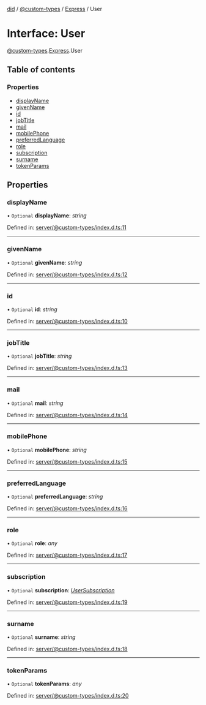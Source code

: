 [did](../README.md) / [@custom-types](../modules/_custom_types.md) / [Express](../modules/_custom_types.express.md) / User

# Interface: User

[@custom-types](../modules/_custom_types.md).[Express](../modules/_custom_types.express.md).User

## Table of contents

### Properties

- [displayName](_custom_types.express.user.md#displayname)
- [givenName](_custom_types.express.user.md#givenname)
- [id](_custom_types.express.user.md#id)
- [jobTitle](_custom_types.express.user.md#jobtitle)
- [mail](_custom_types.express.user.md#mail)
- [mobilePhone](_custom_types.express.user.md#mobilephone)
- [preferredLanguage](_custom_types.express.user.md#preferredlanguage)
- [role](_custom_types.express.user.md#role)
- [subscription](_custom_types.express.user.md#subscription)
- [surname](_custom_types.express.user.md#surname)
- [tokenParams](_custom_types.express.user.md#tokenparams)

## Properties

### displayName

• `Optional` **displayName**: *string*

Defined in: [server/@custom-types/index.d.ts:11](https://github.com/Puzzlepart/did/blob/50d5d352/server/@custom-types/index.d.ts#L11)

___

### givenName

• `Optional` **givenName**: *string*

Defined in: [server/@custom-types/index.d.ts:12](https://github.com/Puzzlepart/did/blob/50d5d352/server/@custom-types/index.d.ts#L12)

___

### id

• `Optional` **id**: *string*

Defined in: [server/@custom-types/index.d.ts:10](https://github.com/Puzzlepart/did/blob/50d5d352/server/@custom-types/index.d.ts#L10)

___

### jobTitle

• `Optional` **jobTitle**: *string*

Defined in: [server/@custom-types/index.d.ts:13](https://github.com/Puzzlepart/did/blob/50d5d352/server/@custom-types/index.d.ts#L13)

___

### mail

• `Optional` **mail**: *string*

Defined in: [server/@custom-types/index.d.ts:14](https://github.com/Puzzlepart/did/blob/50d5d352/server/@custom-types/index.d.ts#L14)

___

### mobilePhone

• `Optional` **mobilePhone**: *string*

Defined in: [server/@custom-types/index.d.ts:15](https://github.com/Puzzlepart/did/blob/50d5d352/server/@custom-types/index.d.ts#L15)

___

### preferredLanguage

• `Optional` **preferredLanguage**: *string*

Defined in: [server/@custom-types/index.d.ts:16](https://github.com/Puzzlepart/did/blob/50d5d352/server/@custom-types/index.d.ts#L16)

___

### role

• `Optional` **role**: *any*

Defined in: [server/@custom-types/index.d.ts:17](https://github.com/Puzzlepart/did/blob/50d5d352/server/@custom-types/index.d.ts#L17)

___

### subscription

• `Optional` **subscription**: [*UserSubscription*](_custom_types.express.usersubscription.md)

Defined in: [server/@custom-types/index.d.ts:19](https://github.com/Puzzlepart/did/blob/50d5d352/server/@custom-types/index.d.ts#L19)

___

### surname

• `Optional` **surname**: *string*

Defined in: [server/@custom-types/index.d.ts:18](https://github.com/Puzzlepart/did/blob/50d5d352/server/@custom-types/index.d.ts#L18)

___

### tokenParams

• `Optional` **tokenParams**: *any*

Defined in: [server/@custom-types/index.d.ts:20](https://github.com/Puzzlepart/did/blob/50d5d352/server/@custom-types/index.d.ts#L20)
